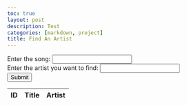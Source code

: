 ```yaml
---
toc: true
layout: post
description: Test
categories: [markdown, project]
title: Find An Artist
---
```


<html>
<head>
    <!-- load jQuery and DataTables styles and scripts -->
    <link rel="stylesheet" type="text/css" href="https://cdn.datatables.net/1.13.4/css/jquery.dataTables.min.css">
    <script type="text/javascript" src="https://code.jquery.com/jquery-3.6.0.min.js"></script>
    <script type="text/javascript" src="https://cdn.datatables.net/1.13.4/js/jquery.dataTables.min.js"></script>
</head>
<body>
    <div>
        <label for="song">Enter the song:</label>
        <input type="text" id="song">
    </div>
    <div>
        <label for="artist">Enter the artist you want to find:</label>
        <input type="text" id="artist">
    </div>
    <button onclick="songCheck()">Submit</button>
    <p id="out"></p>
    <table id="flaskTable" class="table" style="width:100%">
        <thead>
            <tr>
                <th>ID</th>
                <th>Title</th>
                <th>Artist</th>
            </tr>
        </thead>
        <tbody id="flaskBody"></tbody>
    </table>

<script>
        const table = document.getElementById('flaskTable');
        const songIn = document.getElementById('song');
        const artistIn = document.getElementById('artist');
        const outputElement = document.getElementById('out');

        function songCheck() {
            const artistl = artistIn.value.toLowerCase();
            const songl = songIn.value.toLowerCase();

            for (let i = 0; i < table.rows.length; i++) {
                const row = table.rows[i];

                for (let j = 0; j < row.cells.length; j++) {
                    const cell = row.cells[j];

                    if (cell.innerText.toLowerCase().includes(songl)) {
                        console.log(`Song found in row ${i}`);
                        const rowIndex = i;
                        const prodrow = table.rows[rowIndex];
                        const specrow = document.querySelector(`#flaskTable tr:nth-child(${i+1})`);
                        const speccells = specrow.querySelectorAll("td");

                        for (let k = 2; k < speccells.length; k++) {
                            const prodcell = prodrow.cells[k];
                            console.log(speccells[k].innerText.toLowerCase());
                            console.log(artistl);

                            if (speccells[k].innerText.toLowerCase().includes(artistl)) {
                                console.log('This song contains the artist you are looking for!');
                                outputElement.textContent = 'This song contains the artist you are looking for!';
                                return;
                            } else {
                                console.log('This song does not contain the artist you are looking for:(');
                                outputElement.textContent = 'This song does not contain the artist you are looking for:(';
                                return;
                            }
                        }
                    } else {
                        console.log('Song is not in our database. Check spelling or enter a different song.');
                        outputElement.textContent = 'Song is not in our database. Check spelling or enter a different song.';
                    }
                }
            }
        }

            $(document).ready(function() {
                fetch('https://playourshiny.duckdns.org/songdatabase', { mode: 'cors' })
                    .then(response => {
                        if (!response.ok) {
                        throw new Error('API response failed');
                    }
                    return response.json();
                })
                .then(data => {
                    for (let i = 0; i < 20; i++) {
                        const row = data[i];
                        if (!row) {
                            break;
                        }
                        $('#flaskBody').append('<tr><td>' +
                            row.id + '</td><td>' +
                            row.title + '</td><td>' +
                            row.artist + '</td></tr>');
                    }
                    $("#flaskTable").DataTable();
                })
                .catch(error => {
                    console.error('Error:', error);
                });
        });
</script>
</body>
</html>

